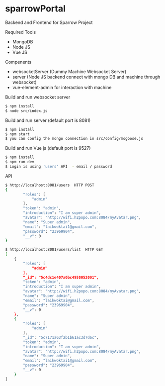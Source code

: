 # sparrowPortal
Backend and Frontend for Sparrow Project

Required Tools
  - MongoDB
  - Node JS 
  - Vue JS

Compenents
  - websocketServer (Dummy Machine Websocket Server)
  - server (Node JS backend connect with mongo DB and machine through websocket)
  - vue-element-admin for interaction with machine

Build and run websocket server
```sh
$ npm install 
$ node src/index.js
```

Build and run server (default port is 8081)
```sh
$ npm install 
$ npm start
$ you can config the mongo connection in src/config/mogoose.js
```

Build and run Vue js (default port is 9527)
```sh
$ npm install 
$ npm run dev
$ Login is using 'users' API  - email / password
```

API 
```sh
$ http://localhost:8081/users  HTTP POST
{
        "roles": [
            "admin"
        ],
        "token": "admin",
        "introduction": "I am super admin",
        "avatar": "http://wifi.h2popo.com:8084/myAvatar.png",
        "name": "Super admin",
        "email": "laikwoktai1@gmail.com",
        "password": "23969904",
        "__v": 0
}
```
```sh
$ http://localhost:8081/users/list  HTTP GET
[
    {
        "roles": [
            "admin"
        ],
        "_id": "5c4dc1e407a0bc4958052091",
        "token": "admin",
        "introduction": "I am super admin",
        "avatar": "http://wifi.h2popo.com:8084/myAvatar.png",
        "name": "Super admin",
        "email": "laikwoktai@gmail.com",
        "password": "23969904",
        "__v": 0
    },
    {
        "roles": [
            "admin"
        ],
        "_id": "5c7171a63f2b1b61ac3d7d6c",
        "token": "admin",
        "introduction": "I am super admin",
        "avatar": "http://wifi.h2popo.com:8084/myAvatar.png",
        "name": "Super admin",
        "email": "laikwoktai1@gmail.com",
        "password": "23969904",
        "__v": 0
    }
]
```